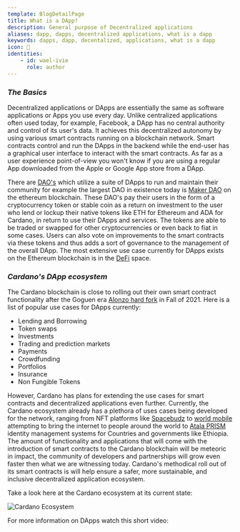 ```yaml
---
template: BlogDetailPage
title: What is a DApp?
description: General purpose of Decentralized applications
aliases: dapp, dapps, decentralized applications, what is a dapp
keywords: dapps, dapp, decentalized, applications, what is a dapp
icon: 📱
identities: 
    - id: wael-ivie
      role: author
---
```


### ***The Basics***

Decentralized applications or DApps are essentially the same as software applications or Apps you use every day. Unlike centralized applications often used today, for example, Facebook, a DApp has no central authority and control of its user's data. It achieves this decentralized autonomy by using various smart contracts running on a blockchain network. Smart contracts control and run the DApps in the backend while the end-user has a graphical user interface to interact with the smart contracts. As far as a user experience point-of-view you won't know if you are using a regular App downloaded from the Apple or Google App store from a DApp. 

There are [DAO's](/en/terms/dao.md) which utilize a suite of DApps to run and maintain their community for example the largest DAO in existence today is [Maker DAO](/en/identities/maker-dao.md) on the ethereum blockchain. These DAO's pay their users in the form of a cryptocurrency token or stable coin as a return on investment to the user who lend or lockup their native tokens like ETH for Ethereum and ADA for Cardano, in return to use their DApps and services. The tokens are able to be traded or swapped for other cryptocurrencies or even back to fiat in some cases. Users can also vote on improvements to the smart contracts via these tokens and thus adds a sort of governance to the management of the overall DApp. The most extensive use case currently for DApps exists on the Ethereum blockchain is in the [DeFi](/en/terms/de-fi.md) space.


### ***Cardano's DApp ecosystem***

The Cardano blockchain is close to rolling out their own smart contract functionality after the Goguen era [Alonzo hard fork](/en/terms/hard-fork.md ) in Fall of 2021. Here is a list of popular use cases for DApps currently:
- Lending and Borrowing
- Token swaps
- Investments
- Trading and prediction markets
- Payments
- Crowdfunding
- Portfolios
- Insurance
- Non Fungible Tokens

However, Cardano has plans for extending the use cases for smart contracts and decentralized applications even further. Currently, the Cardano ecosystem already has a plethora of uses cases being developed for the network, ranging from NFT platforms like [Spacebudz](/en/identities/spacebudz.md) to [world mobile](/en/identities/world-mobile.md) attempting to bring the internet to people around the world to [Atala PRISM](/en/identities/atala-prism.md) identity management systems for Countries and governments like Ethiopia. The amount of functionality and applications that will come with the introduction of smart contracts to the Cardano blockchain will be meteoric in impact, the community of developers and partnerships will grow even faster then what we are witnessing today. Cardano's methodical roll out of its smart contracts is will help ensure a safer, more sustainable, and inclusive decentralized application ecosystem.


 Take a look here at the Cardano ecosystem at its current state:


![Cardano Ecosystem](https://pbs.twimg.com/media/E61OoEKVgAEALKM?format=jpg&name=large)


For more information on DApps watch this short video:
<YoutubeVideo url="https://www.youtube.com/watch?v=LlUB3fXqRDk" description = "What is a DApp?"/>
